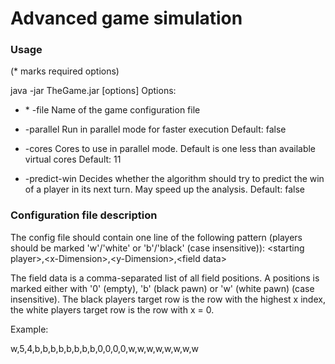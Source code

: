 # Advanced game simulation

### Usage
(\* marks required options)

java -jar TheGame.jar [options]
  Options:
  + \* -file
      Name of the game configuration file
      
  +   -parallel
      Run in parallel mode for faster execution
      Default: false
      
  +   -cores
      Cores to use in parallel mode. Default is one less than available 
      virtual cores
      Default: 11
      
  +   -predict-win
      Decides whether the algorithm should try to predict the win of a player 
      in its next turn. May speed up the analysis.
      Default: false
      

### Configuration file description

The config file should contain one line of the following pattern (players should be marked 'w'/'white' or 
'b'/'black' (case insensitive)):
\<starting player\>,\<x-Dimension\>,\<y-Dimension\>,\<field data\>

The field data is a comma-separated list of all field positions. A positions is marked either with '0' (empty), 
'b' (black pawn) or 'w' (white pawn) (case insensitive). The black players target row is the row with the highest x index,
the white players target row is the row with x = 0.


Example:

w,5,4,b,b,b,b,b,b,b,b,0,0,0,0,w,w,w,w,w,w,w,w
